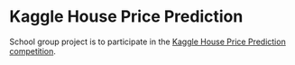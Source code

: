 Kaggle House Price Prediction
==============================
School group project is to participate in the [Kaggle House Price Prediction competition](https://www.kaggle.com/c/house-prices-advanced-regression-techniques).
